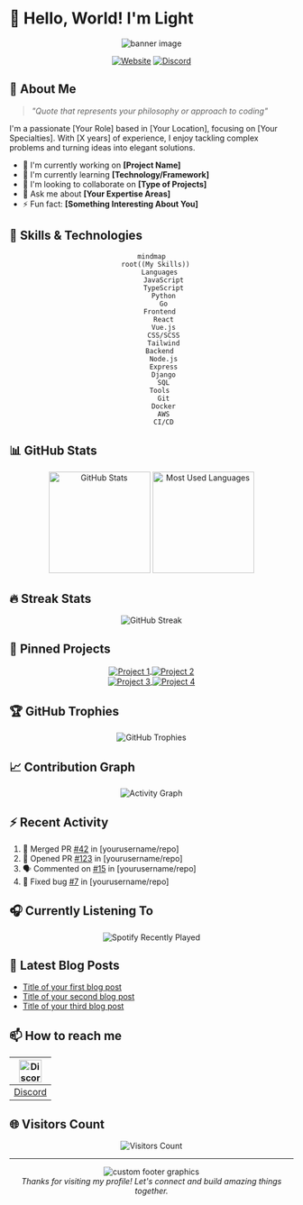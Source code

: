 # 👋 Hello, World! I'm Light

<div align="center">
  <img src="https://avatars.githubusercontent.com/u/123307773?s=400&u=d1546b8658fed0393ca6de479cf6b1e941631105&v=4" alt="banner image">
</div>

<p align="center">
  <a href="https://gr.crazays.fr"><img src="https://img.shields.io/badge/Website-3b5998?style=for-the-badge&logo=google-chrome&logoColor=white" alt="Website"></a>
  <a href="https://discord.com/users/683712256243925066"><img src="https://img.shields.io/badge/-Discord-5865F2?style=for-the-badge&logo=Discord&logoColor=white" alt="Discord"></a>
</p>

## 💫 About Me

> *"Quote that represents your philosophy or approach to coding"*

I'm a passionate [Your Role] based in [Your Location], focusing on [Your Specialties]. With [X years] of experience, I enjoy tackling complex problems and turning ideas into elegant solutions.

- 🔭 I'm currently working on **[Project Name]**
- 🌱 I'm currently learning **[Technology/Framework]**
- 👯 I'm looking to collaborate on **[Type of Projects]**
- 💬 Ask me about **[Your Expertise Areas]**
- ⚡ Fun fact: **[Something Interesting About You]**

## 🚀 Skills & Technologies

<div align="center">
  
```mermaid
mindmap
  root((My Skills))
    Languages
      JavaScript
      TypeScript
      Python
      Go
    Frontend
      React
      Vue.js
      CSS/SCSS
      Tailwind
    Backend
      Node.js
      Express
      Django
      SQL
    Tools
      Git
      Docker
      AWS
      CI/CD
```

</div>

## 📊 GitHub Stats

<div align="center">
  <img height="180em" src="https://github-readme-stats.vercel.app/api?username=yourusername&show_icons=true&theme=radical" alt="GitHub Stats" />
  <img height="180em" src="https://github-readme-stats.vercel.app/api/top-langs/?username=yourusername&layout=compact&theme=radical" alt="Most Used Languages" />
</div>

## 🔥 Streak Stats

<div align="center">
  <img src="https://github-readme-streak-stats.herokuapp.com/?user=yourusername&theme=radical" alt="GitHub Streak" />
</div>

## 📌 Pinned Projects

<div align="center">
  <a href="https://github.com/yourusername/project1">
    <img align="center" src="https://github-readme-stats.vercel.app/api/pin/?username=yourusername&repo=project1&theme=radical" alt="Project 1" />
  </a>
  <a href="https://github.com/yourusername/project2">
    <img align="center" src="https://github-readme-stats.vercel.app/api/pin/?username=yourusername&repo=project2&theme=radical" alt="Project 2" />
  </a>
</div>
<div align="center">
  <a href="https://github.com/yourusername/project3">
    <img align="center" src="https://github-readme-stats.vercel.app/api/pin/?username=yourusername&repo=project3&theme=radical" alt="Project 3" />
  </a>
  <a href="https://github.com/yourusername/project4">
    <img align="center" src="https://github-readme-stats.vercel.app/api/pin/?username=yourusername&repo=project4&theme=radical" alt="Project 4" />
  </a>
</div>

## 🏆 GitHub Trophies

<div align="center">
  <img src="https://github-profile-trophy.vercel.app/?username=yourusername&theme=radical&no-frame=true&no-bg=false&margin-w=4" alt="GitHub Trophies" />
</div>

## 📈 Contribution Graph

<div align="center">
  <img src="https://github-readme-activity-graph.vercel.app/graph?username=yourusername&theme=react-dark" alt="Activity Graph" />
</div>

## ⚡ Recent Activity

<!--START_SECTION:activity-->
1. 🎉 Merged PR [#42](https://github.com/yourusername/repo) in [yourusername/repo]
2. 💪 Opened PR [#123](https://github.com/yourusername/repo) in [yourusername/repo]
3. 🗣 Commented on [#15](https://github.com/yourusername/repo) in [yourusername/repo]
4. 🐛 Fixed bug [#7](https://github.com/yourusername/repo) in [yourusername/repo]
<!--END_SECTION:activity-->

## 🎧 Currently Listening To

<div align="center">
  <img src="https://spotify-recently-played-readme.vercel.app/api?user=your-spotify-user-id" alt="Spotify Recently Played" />
</div>

## 📝 Latest Blog Posts

<!-- BLOG-POST-LIST:START -->
- [Title of your first blog post](https://your-blog.com/post1)
- [Title of your second blog post](https://your-blog.com/post2)
- [Title of your third blog post](https://your-blog.com/post3)
<!-- BLOG-POST-LIST:END -->

## 📫 How to reach me

<div align="center">

| <img src="https://discord.com/assets/f8389ca1a741a115313bede9ac02e2c0.svg" width="40" height="40" alt="Discord" /> |
|:---:|
| [Discord](https://discord.com/users/your-discord-id) |

</div>

## 🌐 Visitors Count

<div align="center">
  <img src="https://profile-counter.glitch.me/yourusername/count.svg" alt="Visitors Count" />
</div>

---

<div align="center">
  <img src="https://capsule-render.vercel.app/api?type=waving&color=gradient&height=100&section=footer" alt="custom footer graphics">
  <br>
  <i>Thanks for visiting my profile! Let's connect and build amazing things together.</i>
</div>
